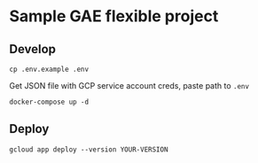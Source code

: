 # Sample GAE flexible project

## Develop 

`cp .env.example .env`

Get JSON file with GCP service account creds, paste path to `.env`

`docker-compose up -d`

## Deploy

`gcloud app deploy --version YOUR-VERSION`

